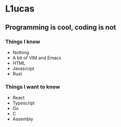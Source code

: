 # L1ucas

## Programming is cool, coding is not

### Things I know

- Nothing
- A bit of VIM and Emacs
- HTML
- Javascript
- Rust

### Things I want to know

- React
- Typescript
- Go 
- C
- Assembly
